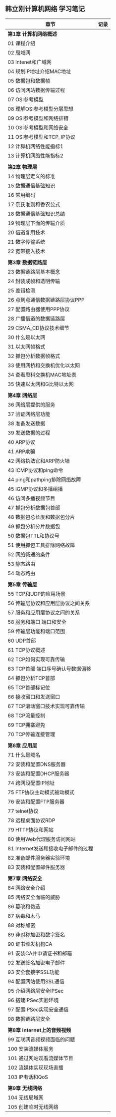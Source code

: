## 韩立刚计算机网络 学习笔记
| 章节                                              | 记录 |
| ------------------------------------------------- | ---- |
| **第1章 计算机网络概述**                          |      |
| 01 课程介绍                                       |      |
| 02 局域网                                         |      |
| 03 Intenet和广域网                                |      |
| 04 规划IP地址介绍MAC地址                          |      |
| 05 数据包和数据帧                                 |      |
| 06 访问网站数据传输过程                           |      |
| 07 OSI参考模型                                    |      |
| 08 理解OSI参考模型分层思想                        |      |
| 09 OSI参考模型和网络排错                          |      |
| 10 OSI参考模型和网络安全                          |      |
| 11 OSI参考模型和TCP_IP协议                        |      |
| 12 计算机网络性能指标1                            |      |
| 13 计算机网络性能指标2                            |      |
|                                                   |      |
| **第2章 物理层**                                  |      |
| 14 物理层定义的标准                       |      |
| 15 数据通信基础知识                       |      |
| 16 常用编码                               |      |
| 17 奈氏准则和香农公式                     |      |
| 18 数据通信基础知识总结                   |      |
| 19 物理层下面的传输介质                   |      |
| 20 信道复用技术                           |      |
| 21 数字传输系统                           |      |
| 22 宽带接入技术                           |      |
|                                                   |      |
| **第3章 数据链路层**                              |      |
| 23 数据链路层基本概念                 |      |
| 24 封装成帧和透明传输                 |      |
| 25 差错检测                           |      |
| 26 点到点通信数据链路层协议PPP        |      |
| 27 配置路由器使用PPP协议              |      |
| 28 广播信道的数据链路层               |      |
| 29 CSMA_CD协议技术细节                |      |
| 30 什么是以太网                       |      |
| 31 以太网帧格式                       |      |
| 32 抓包分析数据帧格式                 |      |
| 33 使用网桥和交换机优化以太网         |      |
| 34 查看思科交换机MAC地址表            |      |
| 35 快速以太网和G比特以太网            |      |
|                                                   |      |
| **第4章 网络层**                                  |      |
| 36 网络层提供的服务                               |      |
| 37 验证网络层功能                                 |      |
| 38 准备发送数据                                   |      |
| 39 发送数据的过程                                 |      |
| 40 ARP协议                                        |      |
| 41 ARP欺骗                                        |      |
| 42 网络执法官和ARP防火墙                          |      |
| 43 ICMP协议和ping命令                             |      |
| 44 ping和pathping排除网络故障                     |      |
| 45 IGMP协议和多播组播                             |      |
| 46 访问多播视频节目                               |      |
| 47 抓包分析数据包首部                             |      |
| 48 数据包总长度和数据包分片                       |      |
| 49 抓包分析分片数据包                             |      |
| 50 数据包TTL和协议号                              |      |
| 51 使用抓包工具排除网络故障                       |      |
| 52 网络畅通的条件                                 |      |
| 53 静态路由                                       |      |
| 54 动态路由                                       |      |
|                                                   |      |
| **第5章 传输层**                                  |      |
| 55 TCP和UDP的应用场景                     |      |
| 56 传输层协议和应用层协议之间关系         |      |
| 57 服务和应用层协议之间的关系             |      |
| 58 服务和端口 端口和安全                  |      |
| 59 传输层功能和端口范围                   |      |
| 60 UDP首部                                |      |
| 61 TCP协议概述                            |      |
| 62 TCP如何实现可靠传输                    |      |
| 63 TCP首部 端口序号确认号数据偏移         |      |
| 64 抓包分析TCP首部                        |      |
| 65 TCP首部标记位                          |      |
| 66 接收窗口和发送窗口                     |      |
| 67 TCP滑动窗口技术实现可靠传输            |      |
| 68 TCP流量控制                            |      |
| 69 TCP拥塞避免                            |      |
| 70 TCP传输连接管理                        |      |
|                                                   |      |
| **第6章 应用层**                                  |      |
| 71 什么是域名                             |      |
| 72 安装和配置DNS服务器                    |      |
| 73 安装和配置DHCP服务器                   |      |
| 74 跨网段配置IP地址                       |      |
| 75 FTP协议主动模式被动模式                |      |
| 76 安装和配置FTP服务器                    |      |
| 77 telnet协议                             |      |
| 78 远程桌面协议RDP                        |      |
| 79 HTTP协议和网站                         |      |
| 80 使用Web代理服务访问网站                |      |
| 81 Internet发送和接收电子邮件的过程       |      |
| 82 准备邮件服务器实验环境                 |      |
| 83 安装和配置邮件服务器                   |      |
|                                                   |      |
| **第7章 网络安全**                                |      |
| 84 网络安全介绍                         |      |
| 85 网络安全面临的威胁                   |      |
| 86 篡改和伪造                           |      |
| 87 病毒和木马                           |      |
| 88 对称加密                             |      |
| 89 非对称加密和数字签名                 |      |
| 90 证书颁发机构CA                       |      |
| 91 安装CA并申请证书和邮箱               |      |
| 92 发送签名加密电子邮件                 |      |
| 93 安全套接字SSL功能                    |      |
| 94 配置网站使用SSL通信                  |      |
| 95 介绍网络层安全IPSec                  |      |
| 96 搭建IPSec实验环境                    |      |
| 97 配置IPSec实现安全通信                |      |
| 98 数据链路层安全                       |      |
|                                                   |      |
| **第8章 Internet上的音频视频**                    |      |
| 99 互联网音频视频面临的问题 |      |
| 100 安装流媒体服务          |      |
| 101 通过网站观看流媒体节目  |      |
| 102 流媒体实现现场直播      |      |
| 103 IP电话和QoS             |      |
|                                                   |      |
| **第9章 无线网络**                                |      |
| 104 无线局域网                          |      |
| 105 创建临时无线网络                    |      |

